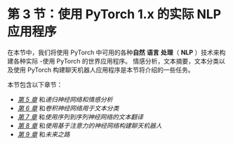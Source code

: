 # 第 3 节：使用 PyTorch 1.x 的实际 NLP 应用程序

在本节中，我们将使用 PyTorch 中可用的各种**自然** **语言** **处理**（ **NLP** ）技术来构建各种实际 -使用 PyTorch 的世界应用程序。 情感分析，文本摘要，文本分类以及使用 PyTorch 构建聊天机器人应用程序是本节将介绍的一些任务。

本节包含以下章节：

*   [*第 5 章*](../Text/5.html#_idTextAnchor092) 和*递归神经网络和情感分析*
*   [*第 6 章*](../Text/6.html#_idTextAnchor112) 和*卷积神经网络用于文本分类*
*   [*第 7 章*](../Text/7.html#_idTextAnchor124) 和*使用序列到序列神经网络的文本翻译*
*   [*第 8 章*](../Text/8.html#_idTextAnchor139) 和*使用基于注意力的神经网络构建聊天机器人*
*   [*第 9 章*](../Text/9.html#_idTextAnchor156) 和*未来之路*